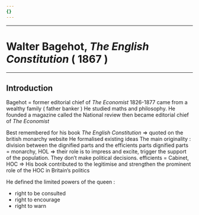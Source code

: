```yaml
---
{}
---
```

***
# Walter Bagehot, *The English Constitution* ( 1867 )
***
## Introduction 

Bagehot = former editorial chief of *The Economist* 
1826-1877
came from a wealthy family ( father banker )
He studied maths and philosophy.
He founded a magazine called the National review then became editorial chief of *The Economist* 

Best remembered for his book *The English Constitution*
⇒ quoted on the british monarchy website 
He formalised existing ideas
The main originality : division between the dignified parts and the efficients parts
dignified parts = monarchy, HOL ⇒ their role is to impress and excite, trigger the support of the population. They don’t make political decisions.
efficients = Cabinet, HOC ⇒ 
His book contributed to the legitimise and strengthen the prominent role of the HOC in Britain’s politics 

He defined the limited powers of the queen :
- right to be consulted 
- right to encourage 
- right to warn 




